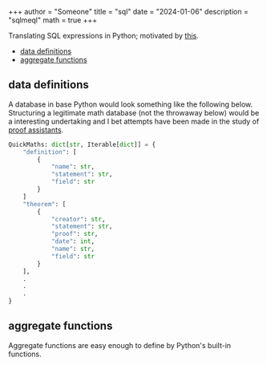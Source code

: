 +++
author = "Someone"
title = "sql"
date = "2024-01-06"
description = "sqlmeql"
math = true
+++

Translating SQL expressions in Python; motivated by [this](https://cs61a.org/study-guide/sql/). 
<!--more-->

- [data definitions](#data-definitions)
- [aggregate functions](#aggregate-functions)

## data definitions

A database in base Python would look something like the following below. Structuring a legitimate math database (not the throwaway below) would be a interesting undertaking and I bet attempts have been made in the study of [proof assistants](https://en.wikipedia.org/wiki/Proof_assistant). 

```python
QuickMaths: dict[str, Iterable[dict]] = {
    "definition": [
        {
            "name": str,
            "statement": str,
            "field": str
        }
    ]
    "theorem": [
        {
            "creator": str,
            "statement": str,
            "proof": str, 
            "date": int,
            "name": str,
            "field": str
        }
    ],
    .
    .
    .
}
```

## aggregate functions

Aggregate functions are easy enough to define by Python's built-in functions. 



